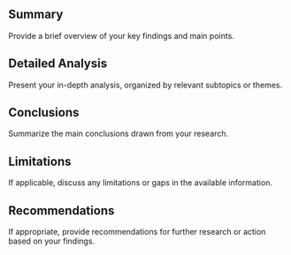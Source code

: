    ## Summary
   Provide a brief overview of your key findings and main points.
   
   ## Detailed Analysis
   Present your in-depth analysis, organized by relevant subtopics or themes.
   
   ## Conclusions
   Summarize the main conclusions drawn from your research.
   
   ## Limitations
   If applicable, discuss any limitations or gaps in the available information.
   
   ## Recommendations
   If appropriate, provide recommendations for further research or action based on your findings.